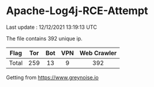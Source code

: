 
# Apache-Log4j-RCE-Attempt

Last update : 12/12/2021 13:19:13 UTC

The file contains 392 unique ip.

| Flag | Tor | Bot | VPN | Web Crawler|
| :---:   | :-: | :-: | :-: | :-: |
| Total | 259 | 13 | 9 | 392 |

Getting from https://www.greynoise.io